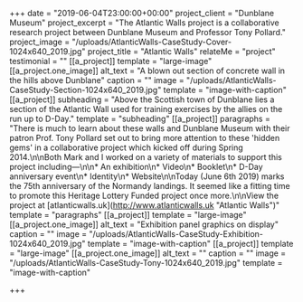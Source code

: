 +++
date = "2019-06-04T23:00:00+00:00"
project_client = "Dunblane Museum"
project_excerpt = "The Atlantic Walls project is a collaborative research project between Dunblane Museum and Professor Tony Pollard."
project_image = "/uploads/AtlanticWalls-CaseStudy-Cover-1024x640_2019.jpg"
project_title = "Atlantic Walls"
relateMe = "project"
testimonial = ""
[[a_project]]
template = "large-image"
[[a_project.one_image]]
alt_text = "A blown out section of concrete wall in the hills above Dunblane"
caption = ""
image = "/uploads/AtlanticWalls-CaseStudy-Section-1024x640_2019.jpg"
template = "image-with-caption"
[[a_project]]
subheading = "Above the Scottish town of Dunblane lies a section of the Atlantic Wall used for training exercises by the allies on the run up to D-Day."
template = "subheading"
[[a_project]]
paragraphs = "There is much to learn about these walls and Dunblane Museum with their patron Prof. Tony Pollard set out to bring more attention to these 'hidden gems' in a collaborative project which kicked off during Spring 2014.\n\nBoth Mark and I worked on a variety of materials to support this project including—\n\n* An exhibition\n* Video\n* Booklet\n* D-Day anniversary event\n* Identity\n* Website\n\nToday (June 6th 2019) marks the 75th anniversary of the Normandy landings. It seemed like a fitting time to promote this Heritage Lottery Funded project once more.\n\nView the project at [atlanticwalls.uk](http://www.atlanticwalls.uk \"Atlantic Walls\")"
template = "paragraphs"
[[a_project]]
template = "large-image"
[[a_project.one_image]]
alt_text = "Exhibition panel graphics on display"
caption = ""
image = "/uploads/AtlanticWalls-CaseStudy-Exhibition-1024x640_2019.jpg"
template = "image-with-caption"
[[a_project]]
template = "large-image"
[[a_project.one_image]]
alt_text = ""
caption = ""
image = "/uploads/AtlanticWalls-CaseStudy-Tony-1024x640_2019.jpg"
template = "image-with-caption"

+++
